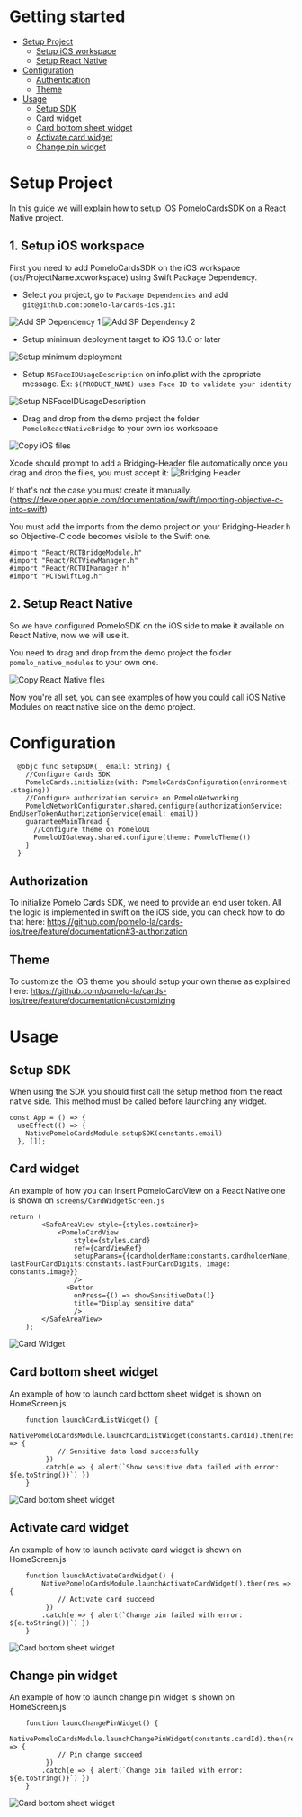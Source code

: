 # Getting started

- [Setup Project](#setup)
    - [Setup iOS workspace](#setup-ios)
    - [Setup React Native](#setup-rn)
- [Configuration](#configuration)
    - [Authentication](#authentication)
    - [Theme](#theme)
- [Usage](#usage)
    - [Setup SDK](#setup-sdk)
    - [Card widget](#widget-card)
    - [Card bottom sheet widget](#widget-card-bottom-sheet)
    - [Activate card widget](#widget-activate-card)
    - [Change pin widget](#widget-change-pin)

# Setup Project

In this guide we will explain how to setup iOS PomeloCardsSDK on a React Native project.

## 1. Setup iOS workspace

First you need to add PomeloCardsSDK on the iOS workspace  (ios/ProjectName.xcworkspace) using Swift Package Dependency.

- Select you project, go to `Package Dependencies` and add `git@github.com:pomelo-la/cards-ios.git`

![Add SP Dependency 1](./documentation/ios-sp-dependency-1.jpg)
![Add SP Dependency 2](./documentation/ios-sp-dependency-2.jpg)

- Setup minimum deployment target to iOS 13.0 or later

![Setup minimum deployment](./documentation/ios-min-deploy.jpg)

- Setup `NSFaceIDUsageDescription` on info.plist with the apropriate message. Ex: `$(PRODUCT_NAME) uses Face ID to validate your identity`

![Setup NSFaceIDUsageDescription](./documentation/ios-faceid.jpg)

- Drag and drop from the demo project the folder `PomeloReactNativeBridge` to your own ios workspace

![Copy iOS files](./documentation/ios-files.jpg)

Xcode should prompt to add a Bridging-Header file automatically once you drag and drop the files, you must accept it:
 ![Bridging Header](./documentation/bridging-header.jpg)

If that's not the case you must create it manually. (https://developer.apple.com/documentation/swift/importing-objective-c-into-swift)

You must add the imports from the demo project on your Bridging-Header.h so Objective-C code becomes visible to the Swift one.

```
#import "React/RCTBridgeModule.h"
#import "React/RCTViewManager.h"
#import "React/RCTUIManager.h"
#import "RCTSwiftLog.h"
```

## 2. Setup React Native

So we have configured PomeloSDK on the iOS side to make it available on React Native, now we will use it.
 
You need to drag and drop from the demo project the folder `pomelo_native_modules` to your own one.

![Copy React Native files](./documentation/rn-files.jpg)

Now you're all set, you can see examples of how you could call iOS Native Modules on react native side on the demo project.

# Configuration
```
  @objc func setupSDK(_ email: String) {
    //Configure Cards SDK
    PomeloCards.initialize(with: PomeloCardsConfiguration(environment: .staging))
    //Configure authorization service on PomeloNetworking
    PomeloNetworkConfigurator.shared.configure(authorizationService: EndUserTokenAuthorizationService(email: email))
    guaranteeMainThread {
      //Configure theme on PomeloUI
      PomeloUIGateway.shared.configure(theme: PomeloTheme())
    }
  }
```
## Authorization
To initialize Pomelo Cards SDK, we need to provide an end user token. All the logic is implemented in swift on the iOS side, you can check how to do that here: https://github.com/pomelo-la/cards-ios/tree/feature/documentation#3-authorization

## Theme
To customize the iOS theme you should setup your own theme as explained here: https://github.com/pomelo-la/cards-ios/tree/feature/documentation#customizing

# Usage

## Setup SDK
When using the SDK you should first call the setup method from the react native side. This method must be called before launching any widget.
```
const App = () => {
  useEffect(() => {
    NativePomeloCardsModule.setupSDK(constants.email)
  }, []);
```

## Card widget
An example of how you can insert PomeloCardView on a React Native one is shown on `screens/CardWidgetScreen.js`
```
return (
        <SafeAreaView style={styles.container}>
            <PomeloCardView 
                style={styles.card}
                ref={cardViewRef}
                setupParams={{cardholderName:constants.cardholderName, lastFourCardDigits:constants.lastFourCardDigits, image: constants.image}}
                />
              <Button
                onPress={() => showSensitiveData()}
                title="Display sensitive data"
                />
        </SafeAreaView>
    );
```
![Card Widget](./documentation/card-widget.jpg)

## Card bottom sheet widget
An example of how to launch card bottom sheet widget is shown on HomeScreen.js
```
    function launchCardListWidget() {
        NativePomeloCardsModule.launchCardListWidget(constants.cardId).then(res => {
            // Sensitive data load successfully
         })
        .catch(e => { alert(`Show sensitive data failed with error: ${e.toString()}`) })
    }
```
![Card bottom sheet widget](./documentation/card-bottom-sheet.jpg)

## Activate card widget
An example of how to launch activate card widget is shown on HomeScreen.js
```
    function launchActivateCardWidget() {
        NativePomeloCardsModule.launchActivateCardWidget().then(res => {
            // Activate card succeed
         })
        .catch(e => { alert(`Change pin failed with error: ${e.toString()}`) })
    }
```
![Card bottom sheet widget](./documentation/activate-card.jpg)

## Change pin widget
An example of how to launch change pin widget is shown on HomeScreen.js
```
    function launcChangePinWidget() {
        NativePomeloCardsModule.launchChangePinWidget(constants.cardId).then(res => {
            // Pin change succeed
         })
        .catch(e => { alert(`Change pin failed with error: ${e.toString()}`) })
    }
```
![Card bottom sheet widget](./documentation/change-pin.jpg)

